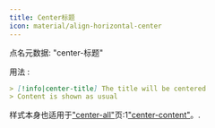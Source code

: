 ```yaml
---
title: Center标题
icon: material/align-horizontal-center
---
```


点名元数据: "center-标题"

用法 :
```md
> [!info|center-title] The title will be centered
> Content is shown as usual
```

样式本身也适用于["center-all"](../combined-styling/page-13.md)页:1["center-content"](../content-styling/page-3.md)。.